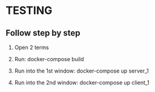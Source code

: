 # TESTING
## Follow step by step

1) Open 2 terms

2) Run: docker-compose build

3) Run into the 1st window: docker-compose up server_1

4) Run into the 2nd window: docker-compose up client_1